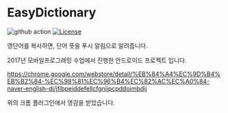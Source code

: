 # EasyDictionary

![github action](https://github.com/ItsAbdula/EasyDictionary/actions/workflows/android.yml/badge.svg)
[![License](https://img.shields.io/badge/License-Apache%202.0-blue.svg)](https://opensource.org/licenses/Apache-2.0)

영단어를 복사하면, 단어 뜻을 푸시 알림으로 알려줍니다.

2017년 모바일프로그래밍 수업에서 진행한 안드로이드 프로젝트 입니다.

https://chrome.google.com/webstore/detail/%EB%84%A4%EC%9D%B4%EB%B2%84-%EC%98%81%EC%96%B4%EC%82%AC%EC%A0%84-naver-english-di/jfibpeiddefellcfgnijpcpddoimbdij

위의 크롬 플러그인에서 영감을 받았습니다.

